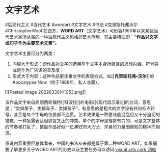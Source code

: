 # 文字艺术
#后现代主义 #当代艺术 #wordart #文字艺术 #书法 #克里斯托弗沃尔 #ChristopherWool 
在西方，**WORD ART**（文字艺术）可形容1950年以来某些当代艺术家所从事的一种后现代主义风格的艺术范畴，其主要特征即：__“作品以文字或句子作为主要艺术元素”。__

文字艺术主要可分为两类：
1. 内容大于形式：即作品对文字的选用基于文字本身所蕴含的思想内涵、符号姓或是作为广告语的普及度；
2. 形式大于内容：这种作品更注重文字的表现方式，如[[**克里斯托弗•沃尔**]]的Apocalypse Now（绘于1988年，私人收藏）。

![[Pasted image 20220330141053.png]]

该作品文字来自弗朗西斯福特[[科波拉]]的电影[[《现代启示录》]]的台词，意思是：“卖掉房子，卖掉车子、卖掉孩子”。有意思的是粗大的文字没有任何标点符号，甚至是每个字母的位置都不连贯。艺术效果是一种思绪虽混乱但又十分迫切的错觉，一种急需表达但欲言又止的冲突。单个的字母是铿锵有力的，可是文字整体的节奏被打乱了，整副作品好似一位*癫狂的大力士*，浑身的力量因衰败的精神而崩溃。

虽说内容重要但总体看来，中国的书法从来都是属于第二种WORD ART。如果需要了解更多关于WORD ART的历史以及主要任务可以访问 [visual arts cork 网站](http://www.visual-arts-cork.com/definitions/word-art.htm)

